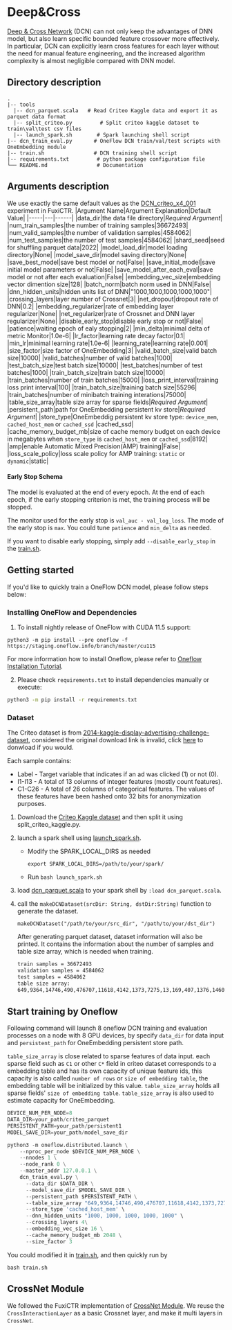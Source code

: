 # Deep&Cross
 [Deep & Cross Network](https://dl.acm.org/doi/10.1145/3124749.3124754) (DCN) can not only keep the advantages of DNN model, but also learn specific bounded feature crossover more effectively. In particular, DCN can explicitly learn cross features for each layer without the need for manual feature engineering, and the increased algorithm complexity is almost negligible compared with DNN model.


## Directory description
```
.
|-- tools
  |-- dcn_parquet.scala   # Read Criteo Kaggle data and export it as parquet data format
  |-- split_criteo.py         # Split criteo kaggle dataset to train\val\test csv files
  |-- launch_spark.sh        # Spark launching shell script
|-- dcn_train_eval.py       # OneFlow DCN train/val/test scripts with OneEmbedding module
|-- train.sh                # DCN training shell script
|-- requirements.txt         # python package configuration file
└── README.md                # Documentation
```


## Arguments description
We use exactly the same default values as the [DCN_criteo_x4_001](https://github.com/openbenchmark/BARS/tree/master/ctr_prediction/benchmarks/DCN/DCN_criteo_x4_001) experiment in FuxiCTR.
|Argument Name|Argument Explanation|Default Value|
|-----|---|------|
|data_dir|the data file directory|*Required Argument*|
|num_train_samples|the number of training samples|36672493|
|num_valid_samples|the number of validation samples|4584062|
|num_test_samples|the number of test samples|4584062|
|shard_seed|seed for shuffling parquet data|2022|
|model_load_dir|model loading directory|None|
|model_save_dir|model saving directory|None|
|save_best_model|save best model or not|False|
|save_initial_model|save initial model parameters or not|False|
|save_model_after_each_eval|save model or not after each evaluation|False|
|embedding_vec_size|embedding vector dimention size|128|
|batch_norm|batch norm used in DNN|False|
|dnn_hidden_units|hidden units list of DNN|"1000,1000,1000,1000,1000"|
|crossing_layers|layer number of Crossnet|3|
|net_dropout|dropout rate of DNN|0.2|
|embedding_regularizer|rate of embedding layer regularizer|None|
|net_regularizer|rate of Crossnet and DNN layer regularizer|None|
|disable_early_stop|disable early stop or not|False|
|patience|waiting epoch of ealy stopping|2|
|min_delta|minimal delta of metric Monitor|1.0e-6|
|lr_factor|learning rate decay factor|0.1|
|min_lr|minimal learning rate|1.0e-6|
|learning_rate|learning rate|0.001|
|size_factor|size factor of OneEmbedding|3|
|valid_batch_size|valid batch size|10000|
|valid_batches|number of valid batches|1000|
|test_batch_size|test batch size|10000|
|test_batches|number of test batches|1000|
|train_batch_size|train batch size|10000|
|train_batches|number of train batches|15000|
|loss_print_interval|training loss print interval|100|
|train_batch_size|training batch size|55296|
|train_batches|number of minibatch training interations|75000|
|table_size_array|table size array for sparse fields|*Required Argument*|
|persistent_path|path for OneEmbedding persistent kv store|*Required Argument*|
|store_type|OneEmbeddig persistent kv store type: `device_mem`, `cached_host_mem` or `cached_ssd` |cached_ssd|
|cache_memory_budget_mb|size of cache memory budget on each device in megabytes when `store_type` is `cached_host_mem` or `cached_ssd`|8192|
|amp|enable Automatic Mixed Precision(AMP) training|False|
|loss_scale_policy|loss scale policy for AMP training: `static` or `dynamic`|static|

#### Early Stop Schema

The model is evaluated at the end of every epoch. At the end of each epoch, if the early stopping criterion is met, the training process will be stopped. 

The monitor used for the early stop is `val_auc - val_log_loss`. The mode of the early stop is `max`. You could tune `patience` and `min_delta` as needed.

If you want to disable early stopping, simply add `--disable_early_stop` in the [train.sh](https://github.com/Oneflow-Inc/models/blob/criteo_dcn/RecommenderSystems/dcn/train.sh).


## Getting started
If you'd like to quickly train a OneFlow DCN model, please follow steps below:
### Installing OneFlow and Dependencies
1. To install nightly release of OneFlow with CUDA 11.5 support:
```
python3 -m pip install --pre oneflow -f https://staging.oneflow.info/branch/master/cu115
```
For more information how to install Oneflow, please refer to [Oneflow Installation Tutorial](
https://github.com/Oneflow-Inc/oneflow#install-oneflow).

2. Please check `requirements.txt` to install dependencies manually or execute:
```bash
python3 -m pip install -r requirements.txt
```
### Dataset
The Criteo dataset is from [2014-kaggle-display-advertising-challenge-dataset](https://www.kaggle.com/competitions/criteo-display-ad-challenge/overview), considered the original download link is invalid, click [here](https://www.kaggle.com/datasets/mrkmakr/criteo-dataset) to donwload if you would.

Each sample contains:
- Label - Target variable that indicates if an ad was clicked (1) or not (0).
- I1-I13 - A total of 13 columns of integer features (mostly count features).
- C1-C26 - A total of 26 columns of categorical features. The values of these features have been hashed onto 32 bits for anonymization purposes.


1. Download the [Criteo Kaggle dataset](https://www.kaggle.com/c/criteo-display-ad-challenge) and then split it using split_criteo_kaggle.py.

2. launch a spark shell using [launch_spark.sh](https://github.com/Oneflow-Inc/models/blob/criteo_dcn/RecommenderSystems/dcn/tools/launch_spark.sh).

     -   Modify the SPARK_LOCAL_DIRS as needed

         ```shell
         export SPARK_LOCAL_DIRS=/path/to/your/spark/
         ```

     -   Run `bash launch_spark.sh`

3. load [dcn_parquet.scala](https://github.com/Oneflow-Inc/models/blob/criteo_dcn/RecommenderSystems/dcn/tools/dcn_parquet.scala) to your spark shell by `:load dcn_parquet.scala`.

4. call the `makeDCNDataset(srcDir: String, dstDir:String)` function to generate the dataset.

     ```shell
     makeDCNDataset("/path/to/your/src_dir", "/path/to/your/dst_dir")
     ```

     After generating parquet dataset, dataset information will also be printed. It contains the information about the number of samples and table size array, which is needed when training.

     ```txt
     train samples = 36672493                                                             
     validation samples = 4584062
     test samples = 4584062                                                               
     table size array: 
     649,9364,14746,490,476707,11618,4142,1373,7275,13,169,407,1376,1460,583,10131227,2202608,305,24,12517,633,3,93145,5683,8351593,3194,27,14992,5461306,10,5652,2173,4,7046547,18,15,286181,105,142572
     ```


## Start training by Oneflow
Following command will launch 8 oneflow DCN training and evaluation processes on a node with 8 GPU devices, by specify `data_dir` for data input and `persistent_path` for OneEmbedding persistent store path.

`table_size_array` is close related to sparse features of data input. each sparse field such as `C1` or other `C*` field in criteo dataset corresponds to a embedding table and has its own capacity of unique feature ids, this capacity is also called `number of rows` or `size of embedding table`, the embedding table will be initialized by this value. `table_size_array` holds all sparse fields' `size of embedding table`. `table_size_array` is also used to estimate capacity for OneEmbedding. 

```python
DEVICE_NUM_PER_NODE=8
DATA_DIR=your_path/criteo_parquet
PERSISTENT_PATH=your_path/persistent1
MODEL_SAVE_DIR=your_path/model_save_dir

python3 -m oneflow.distributed.launch \
    --nproc_per_node $DEVICE_NUM_PER_NODE \
    --nnodes 1 \
    --node_rank 0 \
    --master_addr 127.0.0.1 \
    dcn_train_eval.py \
      --data_dir $DATA_DIR \
      --model_save_dir $MODEL_SAVE_DIR \
      --persistent_path $PERSISTENT_PATH \
      --table_size_array "649,9364,14746,490,476707,11618,4142,1373,7275,13,169,407,1376,1460,583,10131227,2202608,305,24,12517,633,3,93145,5683,8351593,3194,27,14992,5461306,10,5652,2173,4,7046547,18,15,286181,105,142572" \
      --store_type 'cached_host_mem' \
      --dnn_hidden_units "1000, 1000, 1000, 1000, 1000" \
      --crossing_layers 4\
      --embedding_vec_size 16 \
      --cache_memory_budget_mb 2048 \
      --size_factor 3

```

You could modified it in [train.sh](https://github.com/Oneflow-Inc/models/blob/criteo_dcn/RecommenderSystems/dcn/train.sh), and then quickly run by 

`
bash train.sh
`



## CrossNet Module
We followed the FuxiCTR implementation of [CrossNet Module](https://github.com/xue-pai/FuxiCTR/blob/0f4ccf36aac02d120cb0c87f417c40e0e4330744/fuxictr/pytorch/models/DCN.py#L77). We reuse the `CrossInteractionLayer` as a basic Crossnet layer, and make it multi layers in `CrossNet`.


